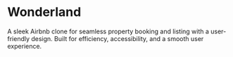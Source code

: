 # Wonderland
A sleek Airbnb clone for seamless property booking and listing with a user-friendly design. Built for efficiency, accessibility, and a smooth user experience.
